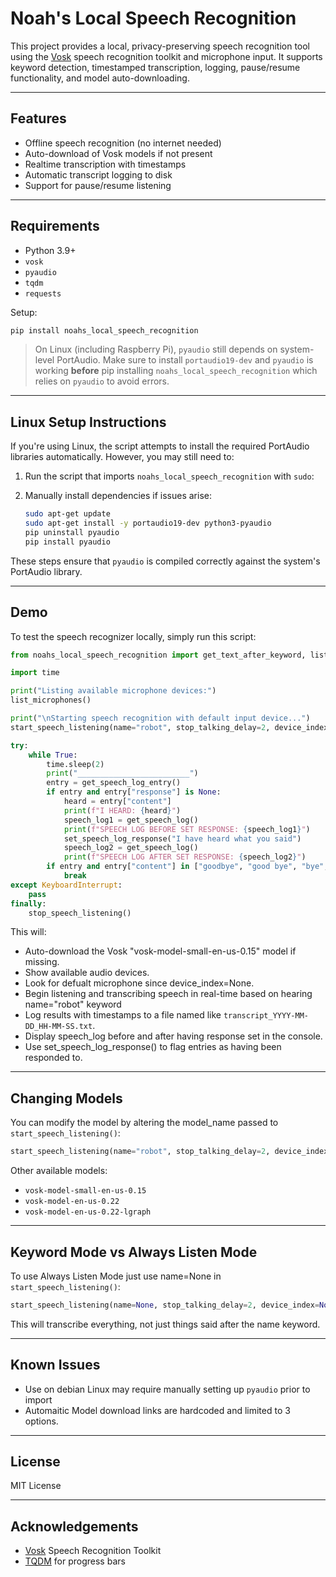 # Noah's Local Speech Recognition

This project provides a local, privacy-preserving speech recognition tool using the [Vosk](https://alphacephei.com/vosk/) speech recognition toolkit and microphone input. It supports keyword detection, timestamped transcription, logging, pause/resume functionality, and model auto-downloading.

---

## Features

* Offline speech recognition (no internet needed)
* Auto-download of Vosk models if not present
* Realtime transcription with timestamps
* Automatic transcript logging to disk
* Support for pause/resume listening

---

## Requirements

* Python 3.9+
* `vosk`
* `pyaudio`
* `tqdm`
* `requests`

Setup:

```bash
pip install noahs_local_speech_recognition
```

> On Linux (including Raspberry Pi), `pyaudio` still depends on system-level PortAudio. Make sure to install `portaudio19-dev` and `pyaudio` is working **before** pip installing `noahs_local_speech_recognition` which relies on `pyaudio` to avoid errors.

---

## Linux Setup Instructions

If you're using Linux, the script attempts to install the required PortAudio libraries automatically. However, you may still need to:

1. Run the script that imports `noahs_local_speech_recognition` with `sudo`:

2. Manually install dependencies if issues arise:

   ```bash
   sudo apt-get update
   sudo apt-get install -y portaudio19-dev python3-pyaudio
   pip uninstall pyaudio
   pip install pyaudio
   ```

These steps ensure that `pyaudio` is compiled correctly against the system's PortAudio library.

---

## Demo

To test the speech recognizer locally, simply run this script:

```python
from noahs_local_speech_recognition import get_text_after_keyword, list_microphones, start_speech_listening, stop_speech_listening, get_speech_log, get_speech_log_entry, set_speech_log_response, remove_speech_log_entry, pause_speech_listening, resume_speech_listening

import time

print("Listing available microphone devices:")
list_microphones()

print("\nStarting speech recognition with default input device...")
start_speech_listening(name="robot", stop_talking_delay=2, device_index=None, model_name="vosk-model-small-en-us-0.15")

try:
    while True:
        time.sleep(2)
        print("_________________________")
        entry = get_speech_log_entry()
        if entry and entry["response"] is None:
            heard = entry["content"]
            print(f"I HEARD: {heard}")
            speech_log1 = get_speech_log()
            print(f"SPEECH LOG BEFORE SET RESPONSE: {speech_log1}")
            set_speech_log_response("I have heard what you said")
            speech_log2 = get_speech_log()
            print(f"SPEECH LOG AFTER SET RESPONSE: {speech_log2}")
        if entry and entry["content"] in ["goodbye", "good bye", "bye", "quit", "end", "exit"]:
            break
except KeyboardInterrupt:
    pass
finally:
    stop_speech_listening()
```

This will:

* Auto-download the Vosk "vosk-model-small-en-us-0.15" model if missing.
* Show available audio devices.
* Look for defualt microphone since device_index=None.
* Begin listening and transcribing speech in real-time based on hearing name="robot" keyword
* Log results with timestamps to a file named like `transcript_YYYY-MM-DD_HH-MM-SS.txt`.
* Display speech_log before and after having response set in the console.
* Use set_speech_log_response() to flag entries as having been responded to.

---

## Changing Models

You can modify the model by altering the model_name passed to `start_speech_listening()`:

```python
start_speech_listening(name="robot", stop_talking_delay=2, device_index=None, model_name="vosk-model-small-en-us-0.15")
```

Other available models:

* `vosk-model-small-en-us-0.15`
* `vosk-model-en-us-0.22`
* `vosk-model-en-us-0.22-lgraph`

---

## Keyword Mode vs Always Listen Mode

To use Always Listen Mode just use name=None in `start_speech_listening()`:

```python
start_speech_listening(name=None, stop_talking_delay=2, device_index=None, model_name="vosk-model-small-en-us-0.15")
```
This will transcribe everything, not just things said after the name keyword.

---

## Known Issues

* Use on debian Linux may require manually setting up `pyaudio` prior to import
* Automaitic Model download links are hardcoded and limited to 3 options.

---

## License

MIT License

---

## Acknowledgements

* [Vosk](https://alphacephei.com/vosk/) Speech Recognition Toolkit
* [TQDM](https://github.com/tqdm/tqdm) for progress bars
